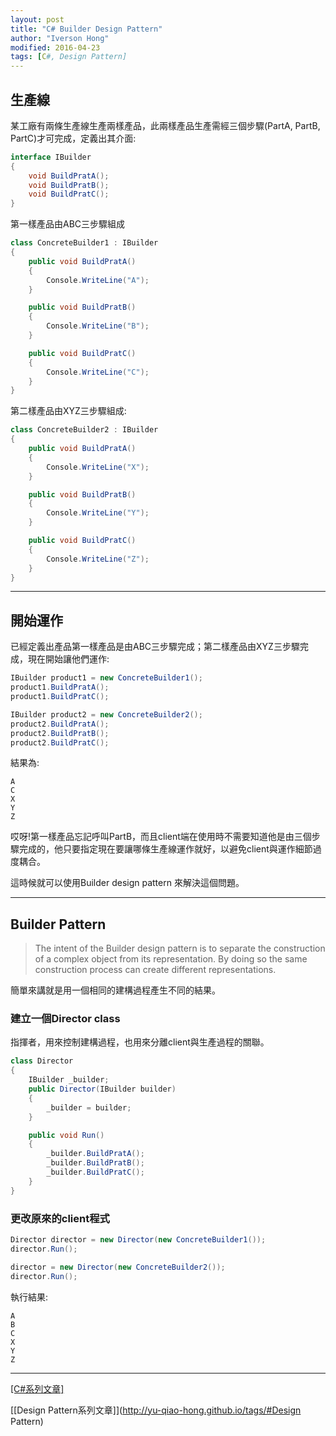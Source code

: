 ```yaml
---
layout: post
title: "C# Builder Design Pattern"
author: "Iverson Hong"
modified: 2016-04-23
tags: [C#, Design Pattern]
---
```


## 生產線 ##

某工廠有兩條生產線生產兩樣產品，此兩樣產品生產需經三個步驟(PartA, PartB, PartC)才可完成，定義出其介面:

~~~csharp
interface IBuilder 
{
    void BuildPratA();
    void BuildPratB();
    void BuildPratC();
}
~~~

第一樣產品由ABC三步驟組成

~~~csharp
class ConcreteBuilder1 : IBuilder
{
    public void BuildPratA()
    {
        Console.WriteLine("A");
    }

    public void BuildPratB()
    {
        Console.WriteLine("B");
    }

    public void BuildPratC()
    {
        Console.WriteLine("C");
    }
}
~~~

第二樣產品由XYZ三步驟組成:

~~~csharp
class ConcreteBuilder2 : IBuilder
{
    public void BuildPratA()
    {
        Console.WriteLine("X");
    }

    public void BuildPratB()
    {
        Console.WriteLine("Y");
    }

    public void BuildPratC()
    {
        Console.WriteLine("Z");
    }
}
~~~

----------

## 開始運作 ##

已經定義出產品第一樣產品是由ABC三步驟完成；第二樣產品由XYZ三步驟完成，現在開始讓他們運作:

~~~csharp
IBuilder product1 = new ConcreteBuilder1();
product1.BuildPratA();
product1.BuildPratC();

IBuilder product2 = new ConcreteBuilder2();
product2.BuildPratA();
product2.BuildPratB();
product2.BuildPratC();
~~~

結果為:

    A
    C
    X
    Y
    Z

哎呀!第一樣產品忘記呼叫PartB，而且client端在使用時不需要知道他是由三個步驟完成的，他只要指定現在要讓哪條生產線運作就好，以避免client與運作細節過度耦合。

這時候就可以使用Builder design pattern 來解決這個問題。

----------

## Builder Pattern ##

> The intent of the Builder design pattern is to separate the construction of a complex object from its representation. By doing so the same construction process can create different representations.

簡單來講就是用一個相同的建構過程產生不同的結果。

### 建立一個Director class ###

指揮者，用來控制建構過程，也用來分離client與生產過程的關聯。

~~~csharp
class Director
{
    IBuilder _builder;
    public Director(IBuilder builder)
    {
        _builder = builder;
    }

    public void Run()
    {
        _builder.BuildPratA();
        _builder.BuildPratB();
        _builder.BuildPratC();
    }
}
~~~

### 更改原來的client程式 ###

~~~csharp
Director director = new Director(new ConcreteBuilder1());
director.Run();

director = new Director(new ConcreteBuilder2());
director.Run();
~~~

執行結果:

    A
    B
    C
    X
    Y
    Z
    
----------

[[C#系列文章]](http://yu-qiao-hong.github.io/tags/#C#)

[[Design Pattern系列文章]](http://yu-qiao-hong.github.io/tags/#Design Pattern)